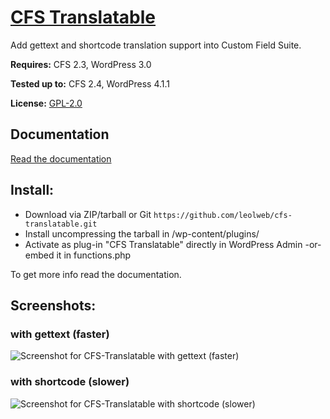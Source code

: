 # [CFS Translatable](https://github.com/leolweb/cfs-translatable/)

Add gettext and shortcode translation support into Custom Field Suite.

__Requires:__ CFS 2.3, WordPress 3.0

__Tested up to:__ CFS 2.4, WordPress 4.1.1

__License:__ [GPL-2.0](http://www.gnu.org/licenses/gpl-2.0.html)

## Documentation
[Read the documentation](https://github.com/leolweb/cfs-translatable/blob/master/DOCS.md)

## Install:

- Download via ZIP/tarball or Git `https://github.com/leolweb/cfs-translatable.git`
- Install uncompressing the tarball in /wp-content/plugins/
- Activate as plug-in "CFS Translatable" directly in WordPress Admin -or- embed it in functions.php

To get more info read the documentation.


## Screenshots:

### with gettext (faster)
![Screenshot for CFS-Translatable with gettext (faster)](https://github.com/leolweb/cfs-translatable/blob/master/screenshot-1.jpg "CFS-Translatable with gettext (faster)")

### with shortcode (slower)
![Screenshot for CFS-Translatable with shortcode (slower)](https://github.com/leolweb/cfs-translatable/blob/master/screenshot-2.jpg "CFS-Translatable with shortcode (slower)")
